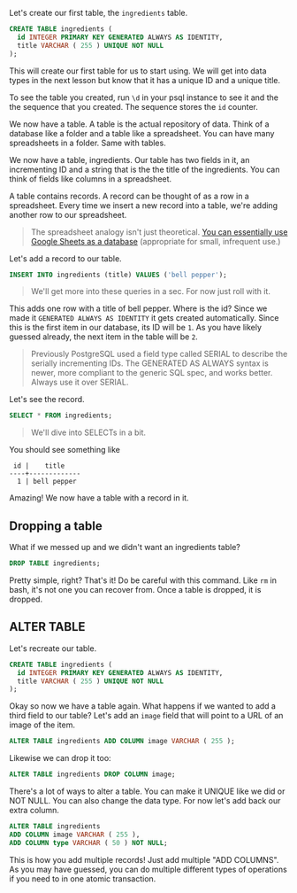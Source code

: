 Let's create our first table, the `ingredients` table.

```sql
CREATE TABLE ingredients (
  id INTEGER PRIMARY KEY GENERATED ALWAYS AS IDENTITY,
  title VARCHAR ( 255 ) UNIQUE NOT NULL
);
```

This will create our first table for us to start using. We will get into data types in the next lesson but know that it has a unique ID and a unique title.

To see the table you created, run `\d` in your psql instance to see it and the the sequence that you created. The sequence stores the `id` counter.

We now have a table. A table is the actual repository of data. Think of a database like a folder and a table like a spreadsheet. You can have many spreadsheets in a folder. Same with tables.

We now have a table, ingredients. Our table has two fields in it, an incrementing ID and a string that is the the title of the ingredients. You can think of fields like columns in a spreadsheet.

A table contains records. A record can be thought of as a row in a spreadsheet. Every time we insert a new record into a table, we're adding another row to our spreadsheet.

> The spreadsheet analogy isn't just theoretical. [You can essentially use Google Sheets as a database][sheets] (appropriate for small, infrequent use.)

Let's add a record to our table.

```sql
INSERT INTO ingredients (title) VALUES ('bell pepper');
```

> We'll get more into these queries in a sec. For now just roll with it.

This adds one row with a title of bell pepper. Where is the id? Since we made it `GENERATED ALWAYS AS IDENTITY` it gets created automatically. Since this is the first item in our database, its ID will be `1`. As you have likely guessed already, the next item in the table will be `2`.

> Previously PostgreSQL used a field type called SERIAL to describe the serially incrementing IDs. The GENERATED AS ALWAYS syntax is newer, more compliant to the generic SQL spec, and works better. Always use it over SERIAL.

Let's see the record.

```sql
SELECT * FROM ingredients;
```

> We'll dive into SELECTs in a bit.

You should see something like

```plaintext
 id |    title
----+-------------
  1 | bell pepper
```

Amazing! We now have a table with a record in it.

## Dropping a table

What if we messed up and we didn't want an ingredients table?

```sql
DROP TABLE ingredients;
```

Pretty simple, right? That's it! Do be careful with this command. Like `rm` in bash, it's not one you can recover from. Once a table is dropped, it is dropped.

## ALTER TABLE

Let's recreate our table.

```sql
CREATE TABLE ingredients (
  id INTEGER PRIMARY KEY GENERATED ALWAYS AS IDENTITY,
  title VARCHAR ( 255 ) UNIQUE NOT NULL
);
```

Okay so now we have a table again. What happens if we wanted to add a third field to our table? Let's add an `image` field that will point to a URL of an image of the item.

```sql
ALTER TABLE ingredients ADD COLUMN image VARCHAR ( 255 );
```

Likewise we can drop it too:

```sql
ALTER TABLE ingredients DROP COLUMN image;
```

There's a lot of ways to alter a table. You can make it UNIQUE like we did or NOT NULL. You can also change the data type. For now let's add back our extra column.

```sql
ALTER TABLE ingredients
ADD COLUMN image VARCHAR ( 255 ),
ADD COLUMN type VARCHAR ( 50 ) NOT NULL;
```

This is how you add multiple records! Just add multiple "ADD COLUMNS". As you may have guessed, you can do multiple different types of operations if you need to in one atomic transaction.

[sheets]: https://www.npmjs.com/package/google-spreadsheet
